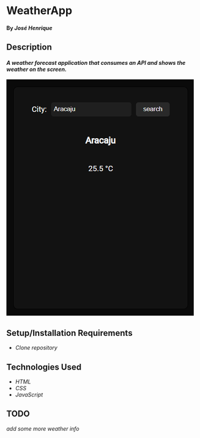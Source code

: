 # WeatherApp
#### By _José Henrique_

## Description
#### _A weather forecast application that consumes an API and shows the weather on the screen._

<img src="weatherappdemo.png">

## Setup/Installation Requirements

* _Clone repository_

## Technologies Used
* _HTML_
* _CSS_
* _JavaScript_

## TODO

*_add some more weather info_*
